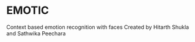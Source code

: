 # EMOTIC
Context based emotion recognition with faces
Created by Hitarth Shukla and Sathwika Peechara
